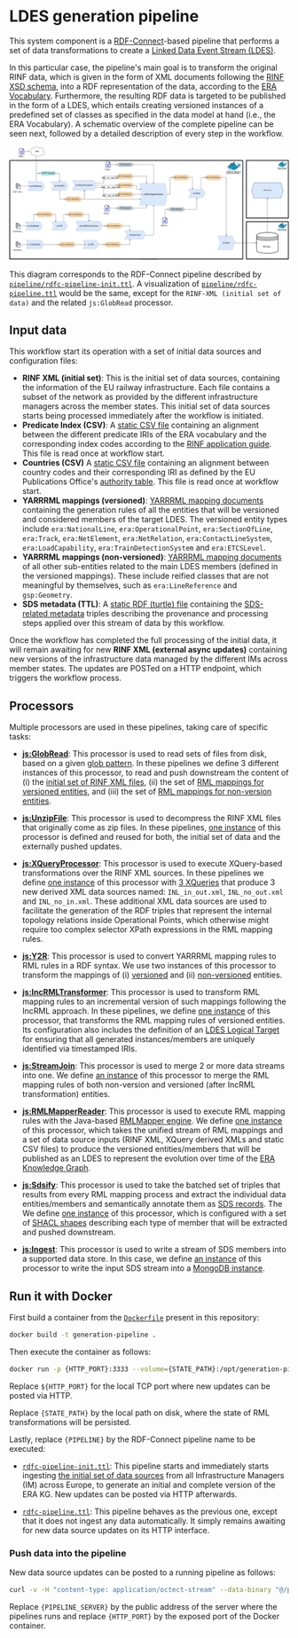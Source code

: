 # LDES generation pipeline

This system component is a [RDF-Connect](https://rdf-connect.github.io/rdfc.github.io/)-based pipeline that performs a set of data transformations to create a [Linked Data Event Stream (LDES)](https://w3id.org/ldes/specification).

In this particular case, the pipeline's main goal is to transform the original RINF data, which is given in the form of XML documents following the [RINF XSD schema](https://www.era.europa.eu/system/files?file=2022-11/rinf_schema_en.xsd), into a RDF representation of the data, according to the [ERA Vocabulary](https://data-interop.era.europa.eu/era-vocabulary/). Furthermore, the resulting RDF data is targeted to be published in the form of a LDES, which entails creating versioned instances of a predefined set of classes as specified in the data model at hand (i.e., the ERA Vocabulary). A schematic overview of the complete pipeline can be seen next, followed by a detailed description of every step in the workflow.

![Schematic overview](../docs/generation.svg)

This diagram corresponds to the RDF-Connect pipeline described by [`pipeline/rdfc-pipeline-init.ttl`](https://github.com/rdf-connect/RDF-Connect-RINF-LDES/blob/main/generation-pipeline/rdfc-pipeline-init.ttl). A visualization of [`pipeline/rdfc-pipeline.ttl`](https://github.com/rdf-connect/RDF-Connect-RINF-LDES/blob/main/generation-pipeline/rdfc-pipeline.ttl) would be the same, except for the `RINF-XML (initial set of data)` and the related `js:GlobRead` processor.

## Input data

This workflow start its operation with a set of initial data sources and configuration files:

- **RINF XML (initial set)**: This is the initial set of data sources, containing the information of the EU railway infrastructure. Each file contains a subset of the network as provided by the different infrastructure managers across the member states. This initial set of data sources starts being processed immediately after the workflow is initiated.
- **Predicate Index (CSV)**: A [static CSV file](https://github.com/rdf-connect/RDF-Connect-RINF-LDES/blob/main/generation-pipeline/rawdata/index_predicate_mappings.csv) containing an alignment between the different predicate IRIs of the ERA vocabulary and the corresponding index codes according to the [RINF application guide](https://www.era.europa.eu/system/files/2023-02/RINF%20Application%20guide%20V1.6.1.pdf). This file is read once at workflow start.
- **Countries (CSV)** A [static CSV file](https://github.com/rdf-connect/RDF-Connect-RINF-LDES/blob/main/generation-pipeline/rawdata/countries.csv) containing an alignment between country codes and their corresponding IRI as defined by the EU Publications Office's [authority table](https://op.europa.eu/en/web/eu-vocabularies/dataset/-/resource?uri=http://publications.europa.eu/resource/dataset/country). This file is read once at workflow start.
- **YARRRML mappings (versioned)**: [YARRRML mapping documents](https://github.com/rdf-connect/RDF-Connect-RINF-LDES/tree/main/mappings/versioned) containing the generation rules of all the entities that will be versioned and considered members of the target LDES. The versioned entity types include `era:NationalLine`, `era:OperationalPoint`, `era:SectionOfLine`, `era:Track`, `era:NetElement`, `era:NetRelation`, `era:ContactLineSystem`, `era:LoadCapability`, `era:TrainDetectionSystem` and `era:ETCSLevel`.
- **YARRRML mappings (non-versioned)**: [YARRRML mapping documents](https://github.com/rdf-connect/RDF-Connect-RINF-LDES/tree/main/mappings/non-versioned) of all other sub-entities related to the main LDES members (defined in the versioned mappings). These include reified classes that are not meaningful by themselves, such as `era:LineReference` and `gsp:Geometry`.
- **SDS metadata (TTL)**: A [static RDF (turtle) file](https://github.com/rdf-connect/RDF-Connect-RINF-LDES/blob/main/generation-pipeline/config/sds-metadata.ttl) containing the [SDS-related metadata](https://treecg.github.io/SmartDataStreams-Spec/) triples describing the provenance and processing steps applied over this stream of data by this workflow.

Once the workflow has completed the full processing of the initial data, it will remain awaiting for new **RINF XML (external async updates)** containing new versions of the infrastructure data managed by the different IMs across member states. The updates are POSTed on a HTTP endpoint, which triggers the workflow process.

## Processors

Multiple processors are used in these pipelines, taking care of specific tasks:

- [**js:GlobRead**](https://github.com/rdf-connect/file-utils-processors-ts/?tab=readme-ov-file#jsglobread): This processor is used to read sets of files from disk, based on a given [glob pattern](https://en.wikipedia.org/wiki/Glob_(programming)). In these pipelines we define 3 different instances of this processor, to read and push downstream the content of (i) the [initial set of RINF XML files](https://github.com/rdf-connect/RDF-Connect-RINF-LDES/blob/main/generation-pipeline/rdfc-pipeline-init.ttl#L141), (ii) the set of [RML mappings for versioned entities](https://github.com/rdf-connect/RDF-Connect-RINF-LDES/blob/main/generation-pipeline/rdfc-pipeline-init.ttl#L153), and (iii) the set of [RML mappings for non-version entities](https://github.com/rdf-connect/RDF-Connect-RINF-LDES/blob/main/generation-pipeline/rdfc-pipeline-init.ttl#L158).

- [**js:UnzipFile**](https://github.com/rdf-connect/file-utils-processors-ts/?tab=readme-ov-file#jsunzipfile): This processor is used to decompress the RINF XML files that originally come as zip files. In these pipelines, [one instance](https://github.com/rdf-connect/RDF-Connect-RINF-LDES/blob/main/generation-pipeline/rdfc-pipeline-init.ttl#L148) of this processor is defined and reused for both, the initial set of data and the externally pushed updates.

- [**js:XQueryProcessor**](https://github.com/rdf-connect/xml-utils-processors-ts?tab=readme-ov-file#jsxqueryprocessor): This processor is used to execute XQuery-based transformations over the RINF XML sources. In these pipelines we define [one instance](https://github.com/rdf-connect/RDF-Connect-RINF-LDES/blob/main/generation-pipeline/rdfc-pipeline-init.ttl#L210) of this processor with [3 XQueries](https://github.com/rdf-connect/RDF-Connect-RINF-LDES/blob/main/generation-pipeline/rdfc-pipeline-init.ttl#L212) that produce 3 new derived XML data sources named: `INL_in_out.xml`, `INL_no_out.xml` and `INL_no_in.xml`. These additional XML data sources are used to facilitate the generation of the RDF triples that represent the internal topology relations inside Operational Points, which otherwise might require too complex selector XPath expressions in the RML mapping rules.

- [**js:Y2R**](https://github.com/rdf-connect/rml-mapper-processor-ts/tree/main?tab=readme-ov-file#jsy2r): This processor is used to convert YARRRML mapping rules to RML rules in a RDF syntax. We use two instances of this processor to transform the mappings of (i) [versioned](https://github.com/rdf-connect/RDF-Connect-RINF-LDES/blob/main/generation-pipeline/rdfc-pipeline-init.ttl#L167) and (ii) [non-versioned](https://github.com/rdf-connect/RDF-Connect-RINF-LDES/blob/main/generation-pipeline/rdfc-pipeline-init.ttl#L163) entities.

- [**js:IncRMLTransformer**](https://github.com/rdf-connect/rml-mapper-processor-ts/tree/main?tab=readme-ov-file#jsincrmltransformer): This processor is used to transform RML mapping rules to an incremental version of such mappings following the IncRML approach. In these pipelines, we define [one instance](https://github.com/rdf-connect/RDF-Connect-RINF-LDES/blob/main/generation-pipeline/rdfc-pipeline-init.ttl#L173) of this processor, that transforms the RML mapping rules of versioned entities. Its configuration also includes the definition of an [LDES Logical Target](https://github.com/rdf-connect/RDF-Connect-RINF-LDES/blob/main/generation-pipeline/rdfc-pipeline-init.ttl#192) for ensuring that all generated instances/members are uniquely identified via timestamped IRIs.

- [**js:StreamJoin**](https://github.com/rdf-connect/sds-processors?tab=readme-ov-file#jsstreamjoin): This processor is used to merge 2 or more data streams into one. We define [an instance](https://github.com/rdf-connect/RDF-Connect-RINF-LDES/blob/main/generation-pipeline/rdfc-pipeline-init.ttl#204) of this processor to merge the RML mapping rules of both non-version and versioned (after IncRML transformation) entities.

- [**js:RMLMapperReader**](https://github.com/rdf-connect/rml-mapper-processor-ts/tree/main?tab=readme-ov-file#jsrmlmapperreader): This processor is used to execute RML mapping rules with the Java-based [RMLMapper engine](https://github.com/RMLio/rmlmapper-java). We define [one instance](https://github.com/rdf-connect/RDF-Connect-RINF-LDES/blob/main/generation-pipeline/rdfc-pipeline-init.ttl#L326) of this processor, which takes the unified stream of RML mappings and a set of data source inputs (RINF XML, XQuery derived XMLs and static CSV files) to produce the versioned entities/members that will be published as an LDES to represent the evolution over time of the [ERA Knowledge Graph](https://www.era.europa.eu/domains/registers/era-knowlege-graph_en).

- [**js:Sdsify**](https://github.com/rdf-connect/sds-processors?tab=readme-ov-file#jssdsify): This processor is used to take the batched set of triples that results from every RML mapping process and extract the individual data entities/members and semantically annotate them as [SDS records](https://treecg.github.io/SmartDataStreams-Spec/). The We define [one instance](https://github.com/rdf-connect/RDF-Connect-RINF-LDES/blob/main/generation-pipeline/rdfc-pipeline-init.ttl#L360) of this processor, which is configured with a set of [SHACL shapes](https://github.com/rdf-connect/RDF-Connect-RINF-LDES/blob/main/generation-pipeline/rdfc-pipeline-init.ttl#L365) describing each type of member that will be extracted and pushed downstream.

- [**js:Ingest**](https://github.com/TREEcg/sds-storage-writer-mongo?tab=readme-ov-file#a-sds-storage-writer-for-mongodb): This processor is used to write a stream of SDS members into a supported data store. In this case, we define [an instance](https://github.com/rdf-connect/RDF-Connect-RINF-LDES/blob/main/generation-pipeline/rdfc-pipeline-init.ttl#L421) of this processor to write the input SDS stream into a [MongoDB instance](https://github.com/rdf-connect/RDF-Connect-RINF-LDES/blob/main/generation-pipeline/rdfc-pipeline-init.ttl#L424).

## Run it with Docker

First build a container from the [`Dockerfile`](https://github.com/rdf-connect/RDF-Connect-RINF-LDES/blob/main/generation-pipeline/Dockerfile) present in this repository:

```bash
docker build -t generation-pipeline .
```

Then execute the container as follows:

```bash
docker run -p {HTTP_PORT}:3333 --volume={STATE_PATH}:/opt/generation-pipeline/state generation-pipeline {PIPELINE}
```

Replace `${HTTP_PORT}` for the local TCP port where new updates can be posted via HTTP.

Replace `{STATE_PATH}` by the local path on disk, where the state of RML transformations will be persisted.

Lastly, replace `{PIPELINE}` by the RDF-Connect pipeline name to be executed:

- [`rdfc-pipeline-init.ttl`](https://github.com/rdf-connect/RDF-Connect-RINF-LDES/blob/main/generation-pipeline/rdfc-pipeline-init.ttl): This pipeline starts and immediately starts ingesting [the initial set of data sources](https://github.com/rdf-connect/RDF-Connect-RINF-LDES/blob/main/generation-pipeline/rawdata/RINF_Init) from all Infrastructure Managers (IM) across Europe, to generate an initial and complete version of the ERA KG. New updates can be posted via HTTP afterwards.

- [`rdfc-pipeline.ttl`](https://github.com/rdf-connect/RDF-Connect-RINF-LDES/blob/main/generation-pipeline/rdfc-pipeline.ttl): This pipeline behaves as the previous one, except that it does not ingest any data automatically. It simply remains awaiting for new data source updates on its HTTP interface.

### Push data into the pipeline

New data source updates can be posted to a running pipeline as follows:

```bash
curl -v -H "content-type: application/octect-stream" --data-binary "@/path/to/file.zip" {PIPELINE_SERVER}:{HTTP_PORT}
```

Replace `{PIPELINE_SERVER}` by the public address of the server where the pipelines runs and replace `{HTTP_PORT}` by the exposed port of the Docker container.
